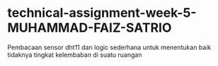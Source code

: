 # technical-assignment-week-5-MUHAMMAD-FAIZ-SATRIO

Pembacaan sensor dht11 dan logic sederhana untuk menentukan baik tidaknya tingkat kelembaban di suatu ruangan